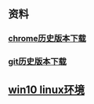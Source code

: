## 资料

### [chrome历史版本下载](https://www.slimjet.com/chrome/google-chrome-old-version.php)

### [git历史版本下载](https://github.com/git-for-windows/git/releases)

## [win10 linux环境](https://docs.microsoft.com/en-us/windows/wsl/install-win10)